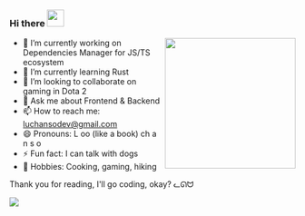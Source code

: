 ### Hi there <img src="https://media.giphy.com/media/dxn6fRlTIShoeBr69N/source.gif" width="30">
<img align='right' src="https://media.giphy.com/media/du3J3cXyzhj75IOgvA/giphy.gif" width="230">

- 🏹 I’m currently working on Dependencies Manager for JS/TS ecosystem
- 🌱 I’m currently learning Rust
- 👯 I’m looking to collaborate on gaming in Dota 2
- 💬 Ask me about Frontend & Backend
- 📫 How to reach me: luchansodev@gmail.com
- 😄 Pronouns: L oo (like a book) ch a n s o
- ⚡ Fun fact: I can talk with dogs
- 🎏 Hobbies: Cooking, gaming, hiking

Thank you for reading, I'll go coding, okay? ᓚᘏᗢ

<img src="https://media.giphy.com/media/LmNwrBhejkK9EFP504/giphy.gif">
